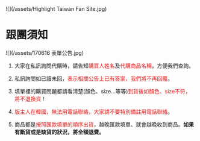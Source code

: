<link rel="stylesheet" href="lightup.css">
![](/assets/Highlight Taiwan Fan Site.jpg)

# 跟團須知

![](/assets/170616 表單公告.jpg)

1. 大家在私訊詢問代購時，請告知<font color="#e61616">購買人姓名</font>及<font color="#e61616">代購商品名稱</font>，方便我們查詢。

2. 私訊詢問如已讀未回，<font color="#e61616">表示相關公告上已有答案，我們將不再回覆</font>。

3. 填單裡的購買問題都請看清楚(顏色、size...等等)<font color="#e61616">到貨後如顏色、size不符，將不退換貨</font>！

4. <font color="#e61616">版主人在韓國，無法用電話聯絡，大家請不要特別備註用電話聯絡</font>。

5. 商品都是<font color="#e61616">按照匯款填單的順序出貨</font>，越晚匯款填單、就會越晚收到商品。**如果有斷貨或是缺貨的狀況，將全額退費。**




